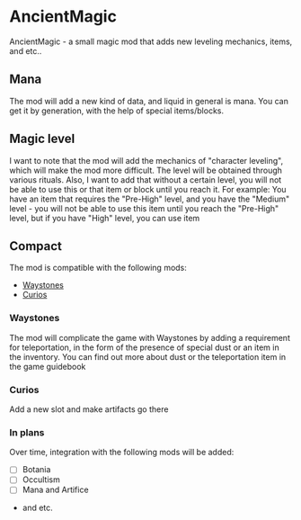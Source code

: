 # AncientMagic

AncientMagic - a small magic mod that adds new leveling mechanics, items, and etc..

## Mana

The mod will add a new kind of data, and liquid in general is mana. You can get it by generation, with the help of special items/blocks.

## Magic level

I want to note that the mod will add the mechanics of "character leveling", which will make the mod more difficult. The level will be obtained through various rituals. Also, I want to add that without a certain level, you will not be able to use this or that item or block until you reach it. For example: You have an item that requires the "Pre-High" level, and you have the "Medium" level - you will not be able to use this item until you reach the "Pre-High" level, but if you have "High" level, you can use item

## Compact
The mod is compatible with the following mods:
- [Waystones](https://github.com/ModdingForBlockheads/Waystones)
- [Curios](https://github.com/TheIllusiveC4/Curios)

### Waystones
The mod will complicate the game with Waystones by adding a requirement for teleportation, in the form of the presence of special dust or an item in the inventory. You can find out more about dust or the teleportation item in the game guidebook
### Curios
Add a new slot and make artifacts go there
### In plans
Over time, integration with the following mods will be added:
- [ ] Botania
- [ ] Occultism
- [ ] Mana and Artifice
- and etc.
